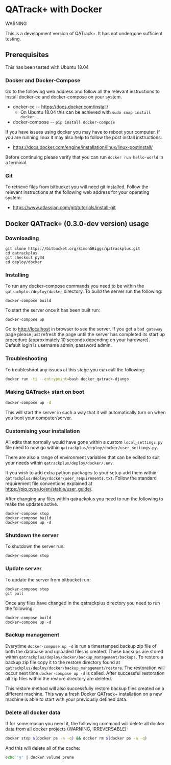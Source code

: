 # QATrack+ with Docker

WARNING

This is a development version of QATrack+. It has not undergone sufficient testing.

## Prerequisites

This has been tested with Ubuntu 18.04

### Docker and Docker-Compose

Go to the following web address and follow all the relevant instructions to install docker-ce and docker-compose on your system.

* docker-ce -- <https://docs.docker.com/install/>
  * On Ubuntu 18.04 this can be achieved with `sudo snap install docker`
* docker-compose -- `pip install docker-compose`

If you have issues using docker you may have to reboot your computer. If you are running linux it may also help to follow the post install instructions:

* <https://docs.docker.com/engine/installation/linux/linux-postinstall/>

Before continuing please verify that you can run `docker run hello-world` in a terminal.

### Git

To retrieve files from bitbucket you will need git installed. Follow the relevant instructions at the following web address for your operating system:

* <https://www.atlassian.com/git/tutorials/install-git>

## Docker QATrack+ (0.3.0-dev version) usage

### Downloading

    git clone https://bitbucket.org/SimonGBiggs/qatrackplus.git
    cd qatrackplus
    git checkout py34
    cd deploy/docker

### Installing

To run any docker-compose commands you need to be within the `qatrackplus/deploy/docker` directory. To build the server run the following:

    docker-compose build

To start the server once it has been built run:

    docker-compose up

Go to <http://localhost> in browser to see the server.
If you get a `bad gateway` page please just refresh the page until the server has completed its start up procedure (approximately 10 seconds depending on your hardware).
Default login is username admin, password admin.

### Troubleshooting

To troubleshoot any issues at this stage you can call the following:

```bash
docker run -ti --entrypoint=bash docker_qatrack-django
```

### Making QATrack+ start on boot

```bash
docker-compose up -d
```

This will start the server in such a way that it will automatically turn on when you boot your computer/server.

### Customising your installation

All edits that normally would have gone within a custom `local_settings.py` file need to now go within `qatrackplus/deploy/docker/user_settings.py`.

There are also a range of environment variables that can be edited to suit your needs within `qatrackplus/deploy/docker/.env`.

If you wish to add extra python packages to your setup add them within `qatrackplus/deploy/docker/user_requirements.txt`. Follow the standard requirement file conventions explained at <https://pip.pypa.io/en/stable/user_guide/>.

After changing any files within qatrackplus you need to run the following to make the updates active.

    docker-compose stop
    docker-compose build
    docker-compose up -d

### Shutdown the server

To shutdown the server run:

    docker-compose stop

### Update server

To update the server from bitbucket run:

    docker-compose stop
    git pull

Once any files have changed in the qatrackplus directory you need to run the following:

    docker-compose build
    docker-compose up -d

### Backup management

Everytime `docker-compose up -d` is run a timestamped backup zip file of both the database and uploaded files is created. These backups are stored within `qatrackplus/deploy/docker/backup_management/backups`. To restore a backup zip file copy it to the restore directory found at `qatrackplus/deploy/docker/backup_management/restore`. The restoration will occur next time `docker-compose up -d` is called. After successful restoration all zip files within the restore directory are deleted.

This restore method will also successfully restore backup files created on a different machine. This way a fresh Docker QATrack+ installation on a new machine is able to start with your previously defined data.

### Delete all docker data

If for some reason you need it, the following command will delete all docker data from all docker projects (WARNING, IRREVERSABLE):

```bash
docker stop $(docker ps -a -q) && docker rm $(docker ps -a -q)
```

And this will delete all of the cache:

```bash
echo 'y' | docker volume prune
```
